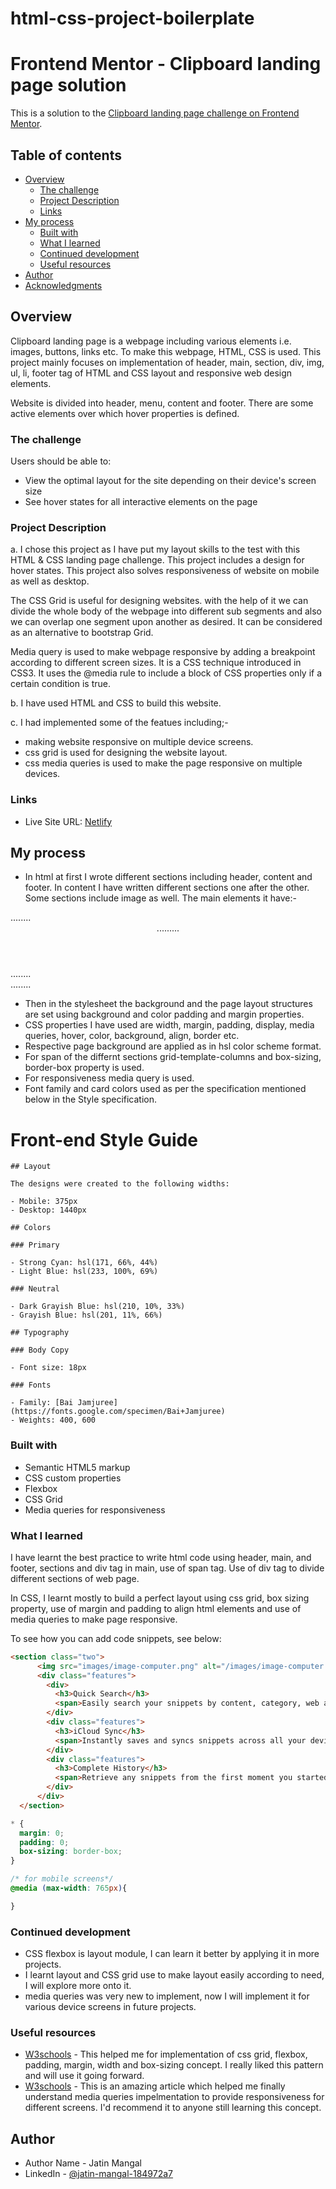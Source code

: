 # html-css-project-boilerplate
# Frontend Mentor - Clipboard landing page solution

This is a solution to the [Clipboard landing page challenge on Frontend Mentor](https://www.frontendmentor.io/challenges/clipboard-landing-page-5cc9bccd6c4c91111378ecb9).

## Table of contents

- [Overview](#overview)
  - [The challenge](#the-challenge)
  - [Project Description](#project-description)
  - [Links](#links)
- [My process](#my-process)
  - [Built with](#built-with)
  - [What I learned](#what-i-learned)
  - [Continued development](#continued-development)
  - [Useful resources](#useful-resources)
- [Author](#author)
- [Acknowledgments](#acknowledgments)

## Overview

Clipboard landing page is a webpage including various elements i.e. images, buttons, links etc. To make this webpage, HTML, CSS is used. This project mainly focuses on implementation of header, main, section, div, img, ul, li, footer tag of HTML and CSS layout and responsive web design elements. 

Website is divided into header, menu, content and footer. There are some active elements over which hover properties is defined.

### The challenge

Users should be able to:

- View the optimal layout for the site depending on their device's screen size
- See hover states for all interactive elements on the page


### Project Description
a. I chose this project as I have put my layout skills to the test with this HTML & CSS landing page challenge. This project includes a design for hover states. This project also solves responsiveness of website on mobile as well as desktop. 

The CSS Grid is useful for designing websites. with the help of it we can divide the whole body of the webpage into different sub segments and also we can overlap one segment upon another as desired. It can be considered as an alternative to bootstrap Grid.

Media query is used to make webpage responsive by adding a breakpoint according to different screen sizes. It is a CSS technique introduced in CSS3. It uses the @media rule to include a block of CSS properties only if a certain condition is true.

b. I have used HTML and CSS to build this website.

c. I had implemented some of the featues including;-
   - making website responsive on multiple device screens.
   - css grid is used for designing the website layout.
   - css media queries is used to make the page responsive on multiple devices.


### Links

- Live Site URL: [Netlify](https://jatin-clipboard-landing-page.netlify.app/)

## My process

- In html at first I wrote different sections including header, content and footer. In content I have written different sections one after the other. Some sections include image as well. 
The main elements it have:- 
<!DOCTYPE html>
<html lang="en">
<head>
  ........
</head>

<body>
  <header>
    .........
  </header>

  <main>
    ........
  </main>

  <footer>
    ........
  </footer>
</body>
</html>

- Then in the stylesheet the background and the page layout structures are set using background and color padding and margin properties.
- CSS properties I have used are width, margin, padding, display, media queries, hover, color, background, align, border etc.
- Respective page background are applied as in hsl color scheme format.
- For span of the differnt sections grid-template-columns and box-sizing, border-box property is used.
- For responsiveness media query is used.
- Font family and card colors used as per the specification mentioned below in the Style specification.

# Front-end Style Guide

    ## Layout

    The designs were created to the following widths:

    - Mobile: 375px
    - Desktop: 1440px

    ## Colors

    ### Primary

    - Strong Cyan: hsl(171, 66%, 44%)
    - Light Blue: hsl(233, 100%, 69%)

    ### Neutral

    - Dark Grayish Blue: hsl(210, 10%, 33%)
    - Grayish Blue: hsl(201, 11%, 66%)

    ## Typography

    ### Body Copy

    - Font size: 18px

    ### Fonts

    - Family: [Bai Jamjuree](https://fonts.google.com/specimen/Bai+Jamjuree)
    - Weights: 400, 600


### Built with

- Semantic HTML5 markup
- CSS custom properties
- Flexbox
- CSS Grid
- Media queries for responsiveness

### What I learned

I have learnt the best practice to write html code using header, main, and footer, sections and div tag in main, use of span tag. Use of div tag to divide different sections of web page.

In CSS, I learnt mostly to build a perfect layout using css grid, box sizing property, use of margin and padding to align html elements and use of media queries to make page responsive.

To see how you can add code snippets, see below:

```html
<section class="two">
      <img src="images/image-computer.png" alt="/images/image-computer.png">
      <div class="features">
        <div>
          <h3>Quick Search</h3>
          <span>Easily search your snippets by content, category, web address, application, and more.</span>
        </div>
        <div class="features">
          <h3>iCloud Sync</h3>
          <span>Instantly saves and syncs snippets across all your devices.</span>
        </div>
        <div class="features">
          <h3>Complete History</h3>
          <span>Retrieve any snippets from the first moment you started using the app.</span>
        </div>
      </div>
  </section>
```
```css
* {
  margin: 0;
  padding: 0;
  box-sizing: border-box;
}

/* for mobile screens*/
@media (max-width: 765px){

}
```


### Continued development

- CSS flexbox is layout module, I can learn it better by applying it in more projects. 
- I learnt layout and CSS grid use to make layout easily according to need, I will explore more onto it.
- media queries was very new to implement, now I will implement it for various device screens in future projects.


### Useful resources

- [W3schools](https://www.w3schools.com/css/css_website_layout.asp) - This helped me for implementation of css grid, flexbox, padding, margin, width and box-sizing concept. I really liked this pattern and will use it going forward.
- [W3schools](https://www.w3schools.com/css/css_rwd_mediaqueries.asp) - This is an amazing article which helped me finally understand media queries impelmentation to provide responsiveness for different screens. I'd recommend it to anyone still learning this concept.


## Author

- Author Name - Jatin Mangal
- LinkedIn - [@jatin-mangal-184972a7](https://www.linkedin.com/in/jatin-mangal-184972a7/)

